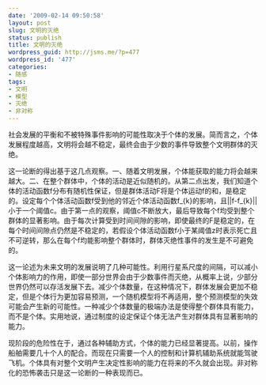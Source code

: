 ```yaml
---
date: '2009-02-14 09:50:58'
layout: post
slug: 文明的灭绝
status: publish
title: 文明的灭绝
wordpress_guid: http://jsms.me/?p=477
wordpress_id: '477'
categories:
- 随感
tags:
- 文明
- 模型
- 灭绝
- 非对称
---
```


社会发展的平衡和不被特殊事件影响的可能性取决于个体的发展。简而言之，个体发展程度越高，文明将会越不稳定，最终会由于少数的事件导致整个文明群体的灭绝。

这一论断的得出基于这几点观察。一、随着文明发展，个体能获取的能力将会越来越大。二、在整个群体中，个体的活动是近似随机的。从第二点出发，我们知道个体的活动函数f分布有随机性保证，但是群体活动F将是个体运动f的和，是稳定的。设定每个个体活动函数f受到他的邻近个体活动函数f_{k}的影响，且||f-f_{k}||小于一个阈值c。由于第一点的观察，阈值c不断放大，最后导致每个f均受到整个群体的显著影响。由于每次计算受到时间间隙的影响，即使最终的F是稳定的，在每个时间间隙点仍然是不稳定的，若假设个体活动函数f小于某阈值z时表示死亡且不可逆转，那么在每个f均能影响整个群体时，群体灭绝性事件的发生是不可避免的。

这一论述为未来文明的发展说明了几种可能性。利用行星系尺度的间隔，可以减小个体影响力的作用，即使一部分世界会由于少数事件而灭绝，从概率上说，少部分世界仍然可以存活发展下去。减少个体数量，在这种情况下，群体发展会更加不稳定，但是个体行为更加容易预测，一个随机模型将不再适用，整个预测模型的失效可能会产生新的可能性。一种减少个体数量的极端办法是使得整个群体具有能力，而不是个体。实用地说，通过制度的设定保证个体无法产生对群体具有显著影响的能力。

现阶段的危险性在于，通过各种辅助方式，个体的能力已经显著提高。以前，操作船舶需要几十个人的配合。而现在只需要一个人的控制和计算机辅助系统就能驾驶飞机。个体具有对整个文明产生决定性影响的能力在将来的不久就会出现。非对称化的恐怖袭击只是这一论断的一种表现而已。
